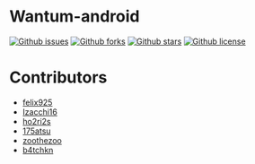 # Wantum-android

[![Github issues](https://img.shields.io/github/issues/TechCafeFreedom/Wantum-android)](https://github.com/TechCafeFreedom/Wantum-android/issues)
[![Github forks](https://img.shields.io/github/forks/TechCafeFreedom/Wantum-android)](https://github.com/TechCafeFreedom/Wantum-android/network/members)
[![Github stars](https://img.shields.io/github/stars/TechCafeFreedom/Wantum-android)](https://github.com/TechCafeFreedom/Wantum-android/stargazers)
[![Github license](https://img.shields.io/github/license/TechCafeFreedom/Wantum-android)](https://github.com/TechCafeFreedom/Wantum-android/)

# Contributors
- [felix925](https://github.com/felix925)
- [Izacchi16](https://github.com/Izacchi16)
- [ho2ri2s](https://github.com/ho2ri2s)
- [175atsu](https://github.com/175atsu)
- [zoothezoo](https://github.com/zoothezoo)
- [b4tchkn](https://github.com/b4tchkn)
